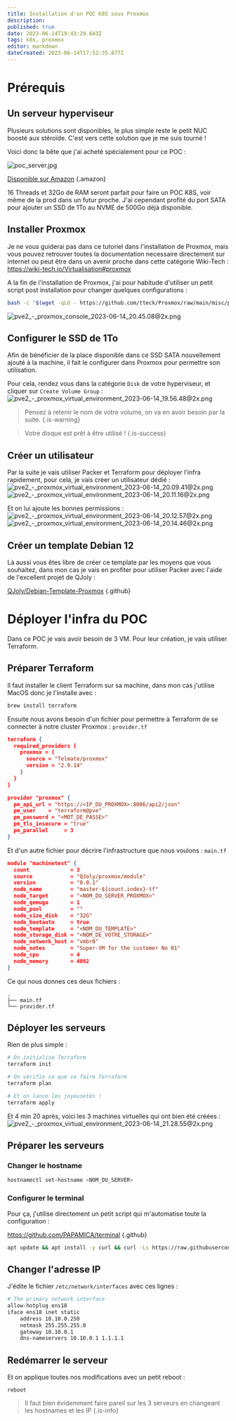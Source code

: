 ```yaml
---
title: Installation d'un POC K8S sous Proxmox
description: 
published: true
date: 2023-06-14T19:43:29.643Z
tags: k8s, proxmox
editor: markdown
dateCreated: 2023-06-14T17:52:35.877Z
---
```


# Prérequis
## Un serveur hyperviseur
Plusieurs solutions sont disponibles, le plus simple reste le petit NUC boosté aux stéroïde. C'est vers cette solution que je me suis tourné !

Voici donc la bête que j'ai acheté spécialement pour ce POC : 

![poc_server.jpg](/Conteneurisation/poc_server.jpg)

[Disponible sur Amazon](https://amzn.to/3P9ySPp)
{.amazon}

16 Threads et 32Go de RAM seront parfait pour faire un POC K8S, voir même de la prod dans un futur proche.
J'ai cependant profité du port SATA pour ajouter un SSD de 1To au NVME de 500Go déjà disponible.

## Installer Proxmox
Je ne vous guiderai pas dans ce tutoriel dans l'installation de Proxmox, mais vous pouvez retrouver toutes la documentation necessaire directement sur internet ou peut être dans un avenir proche dans cette catégorie Wiki-Tech : https://wiki-tech.io/Virtualisation#proxmox

A la fin de l'installation de Proxmox, j'ai pour habitude d'utiliser un petit script post installation pour changer quelques configurations : 

```bash
bash -c "$(wget -qLO - https://github.com/tteck/Proxmox/raw/main/misc/post-pve-install.sh)"
```

![pve2_-_proxmox_console_2023-06-14_20.45.08@2x.png](/Conteneurisation/pve2_-_proxmox_console_2023-06-14_20.45.08@2x.png)

## Configurer le SSD de 1To
Afin de bénéficier de la place disponible dans ce SSD SATA nouvellement ajouté à la machine, il fait le configurer dans Proxmox pour permettre son utilisation.

Pour cela, rendez vous dans la catégorie `Disk` de votre hyperviseur, et cliquer sur `Create Volume Group` :
![pve2_-_proxmox_virtual_environment_2023-06-14_19.56.48@2x.png](/Conteneurisation/pve2_-_proxmox_virtual_environment_2023-06-14_19.56.48@2x.png)

> Pensez à retenir le nom de votre volume, on va en avoir besoin par la suite.
{.is-warning}


> Votre disque est prêt à être utilisé ! 
{.is-success}

## Créer un utilisateur
Par la suite je vais utiliser Packer et Terraform pour déployer l'infra rapidement, pour cela, je vais créer un utilisateur dédié :
![pve2_-_proxmox_virtual_environment_2023-06-14_20.09.41@2x.png](/Conteneurisation/pve2_-_proxmox_virtual_environment_2023-06-14_20.09.41@2x.png)
![pve2_-_proxmox_virtual_environment_2023-06-14_20.11.16@2x.png](/Conteneurisation/pve2_-_proxmox_virtual_environment_2023-06-14_20.11.16@2x.png)

Et on lui ajoute les bonnes permissions :
![pve2_-_proxmox_virtual_environment_2023-06-14_20.12.57@2x.png](/Conteneurisation/pve2_-_proxmox_virtual_environment_2023-06-14_20.12.57@2x.png)
![pve2_-_proxmox_virtual_environment_2023-06-14_20.14.46@2x.png](/Conteneurisation/pve2_-_proxmox_virtual_environment_2023-06-14_20.14.46@2x.png)

## Créer un template Debian 12
Là aussi vous êtes libre de créer ce template par les moyens que vous souhaitez, dans mon cas je vais en profiter pour utiliser Packer avec l'aide de l'excellent projet de QJoly :

[QJoly/Debian-Template-Proxmox](https://github.com/QJoly/Debian-Template-Proxmox)
{.github}

# Déployer l'infra du POC
Dans ce POC je vais avoir besoin de 3 VM.
Pour leur création, je vais utiliser Terraform.

## Préparer Terraform
Il faut installer le client Terraform sur sa machine, dans mon cas j'utilise MacOS donc je l'installe avec : 

```bash
brew install terraform
```
Ensuite nous avons besoin d'un fichier pour permettre à Terraform de se connecter à notre cluster Proxmox : `provider.tf`
```json
terraform {
  required_providers {
    proxmox = {
      source = "Telmate/proxmox"
      version = "2.9.14"
    }
  }
}

provider "proxmox" {
  pm_api_url = "https://<IP_DU_PROXMOX>:8006/api2/json"
  pm_user    = "terraform@pve"
  pm_password = "<MOT_DE_PASSE>"
  pm_tls_insecure = "true"
  pm_parallel     = 3
}
```
Et d'un autre fichier pour décrire l'infrastructure que nous voulons : `main.tf`
```json 
module "machinetest" {
  count             = 3
  source            = "QJoly/proxmox/module"
  version           = "0.0.1"
  node_name         = "master-${count.index}-tf"
  node_target       = "<NOM_DU_SERVER_PROXMOX>"
  node_qemuga       = 1
  node_pool         = ""
  node_size_disk    = "32G"
  node_bootauto     = true
  node_template     = "<NOM_DU_TEMPLATE>"
  node_storage_disk = "<NOM_DE_VOTRE_STORAGE>"
  node_network_host = "vmbr0"
  node_notes        = "Super-VM for the customer No 01"
  node_cpu          = 4
  node_memory       = 4092
}
```

Ce qui nous donnes ces deux fichiers : 
```
.
├── main.tf
└── provider.tf
```

## Déployer les serveurs
Rien de plus simple :
```bash
# On initialise Terraform
terraform init

# On vérifie ce que va faire Terraform
terraform plan

# Et on lance les joyeusetés !
terraform apply
```
Et 4 min 20 après, voici les 3 machines virtuelles qui ont bien été créées : 
![pve2_-_proxmox_virtual_environment_2023-06-14_21.28.55@2x.png](/Conteneurisation/pve2_-_proxmox_virtual_environment_2023-06-14_21.28.55@2x.png)

## Préparer les serveurs
### Changer le hostname
```bash
hostnamectl set-hostname <NOM_DU_SERVER>
```

### Configurer le terminal
Pour ça, j'utilise directement un petit script qui m'automatise toute la configuration :

https://github.com/PAPAMICA/terminal
{.github}

```bash
apt update && apt install -y curl && curl -Ls https://raw.githubusercontent.com/PAPAMICA/terminal/main/server_utils.sh | bash -s -- --motd --all-users
```

## Changer l'adresse IP
J'édite le fichier `/etc/network/interfaces` avec ces lignes :
```bash
# The primary network interface
allow-hotplug ens18
iface ens18 inet static
	address 10.10.0.250
	netmask 255.255.255.0
	gateway 10.10.0.1
	dns-nameservers 10.10.0.1 1.1.1.1
```

## Redémarrer le serveur
Et on applique toutes nos modifications avec un petit reboot :

```
reboot
```

> Il faut bien évidemment faire pareil sur les 3 serveurs en changeant les hostnames et les IP
{.is-info}

